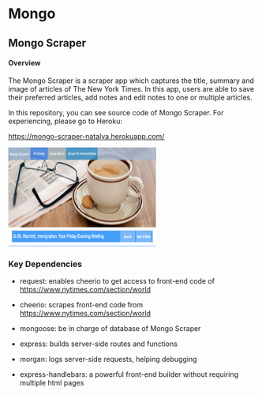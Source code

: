 # Mongo

## Mongo Scraper

#### Overview

The Mongo Scraper is a scraper app which captures the title, summary and image of articles of The New York Times. In this app, users are able to save their preferred articles, add notes and edit notes to one or multiple articles. 

In this repository, you can see source code of Mongo Scraper. For experiencing, please go to Heroku:

https://mongo-scraper-natalya.herokuapp.com/

<img src="public/assets/images/mongo.png" alt="Progect Picture" width="300" height="200" />


### Key Dependencies

* request: enables cheerio to get access to front-end code of https://www.nytimes.com/section/world

* cheerio: scrapes front-end code from https://www.nytimes.com/section/world

* mongoose: be in charge of database of Mongo Scraper

* express: builds server-side routes and functions

* morgan: logs server-side requests, helping debugging

* express-handlebars: a powerful front-end builder without requiring multiple html pages